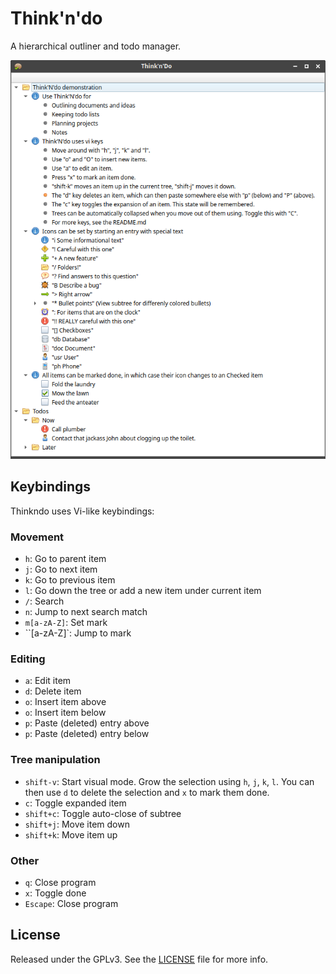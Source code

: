 Think'n'do
==========

A hierarchical outliner and todo manager.

![](https://raw.githubusercontent.com/fboender/thinkndo/master/screenshot.png)

## Keybindings

Thinkndo uses Vi-like keybindings:

### Movement

* `h`: Go to parent item
* `j`: Go to next item
* `k`: Go to previous item
* `l`: Go down the tree or add a new item under current item
* `/`: Search
* `n`: Jump to next search match
* `m[a-zA-Z]`: Set mark
* ``[a-zA-Z]`: Jump to mark

### Editing

* `a`: Edit item
* `d`: Delete item
* `o`: Insert item above
* `o`: Insert item below
* `p`: Paste (deleted) entry above
* `p`: Paste (deleted) entry below

### Tree manipulation

* `shift-v`: Start visual mode. Grow the selection using `h`, `j`, `k`, `l`.
  You can then use `d` to delete the selection and `x` to mark them done.
* `c`: Toggle expanded item
* `shift+c`: Toggle auto-close of subtree
* `shift+j`: Move item down
* `shift+k`: Move item up

### Other

* `q`: Close program
* `x`: Toggle done
* `Escape`: Close program

## License

Released under the GPLv3. See the [LICENSE](LICENSE) file for more info.
